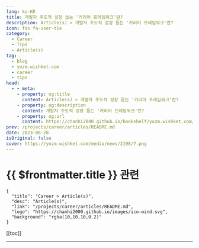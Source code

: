```yaml
---
lang: ko-KR
title: 개발자 주도적 성장 돕는 '커리어 프레임워크'란?
description: Article(s) > 개발자 주도적 성장 돕는 '커리어 프레임워크'란?
icon: fas fa-user-tie
category: 
  - Career
  - Tips
  - Article(s)
tag: 
  - blog
  - yozm.wishket.com
  - career
  - tips
head:
  - - meta:
    - property: og:title
      content: Article(s) > 개발자 주도적 성장 돕는 '커리어 프레임워크'란?
    - property: og:description
      content: 개발자 주도적 성장 돕는 '커리어 프레임워크'란?
    - property: og:url
      content: https://chanhi2000.github.io/bookshelf/yozm.wishket.com/2198.html
prev: /projects/career/articles/README.md
date: 2023-08-28
isOriginal: false
cover: https://yozm.wishket.com/media/news/2198/7.png
---
```


# {{ $frontmatter.title }} 관련

```component VPCard
{
  "title": "Career > Article(s)",
  "desc": "Article(s)",
  "link": "/projects/career/articles/README.md",
  "logo": "https://chanhi2000.github.io/images/ico-wind.svg",
  "background": "rgba(10,10,10,0.2)"
}
```

[[toc]]

---

<SiteInfo
  name="개발자 주도적 성장 돕는 '커리어 프레임워크'란? | 요즘IT"
  desc="IT 조직에서는 구성원의 성장을 위해 조직에 최적화된 성장 가이드라인을 제공하기도 합니다. 이번 글에서는 폴란드의 데이터 컨설팅 기업 앱실론(Appsilon)에서 최근 엔지니어와 프로젝트 매니저를 대상으로 공개한 커리어 프레임워크 “Appsilon Career Paths document”(2022년 버전)를 소개하겠습니다. 개발자의 성장을 위한 가이드라인으로 적용해 볼 수 있길 바랍니다."
  url="https://yozm.wishket.com/magazine/detail/2198/"
  logo="https://yozm.wishket.com/favicon.ico"
  preview="https://yozm.wishket.com/media/news/2198/image3.jpg"/>

<!-- TODO: 작성 -->

